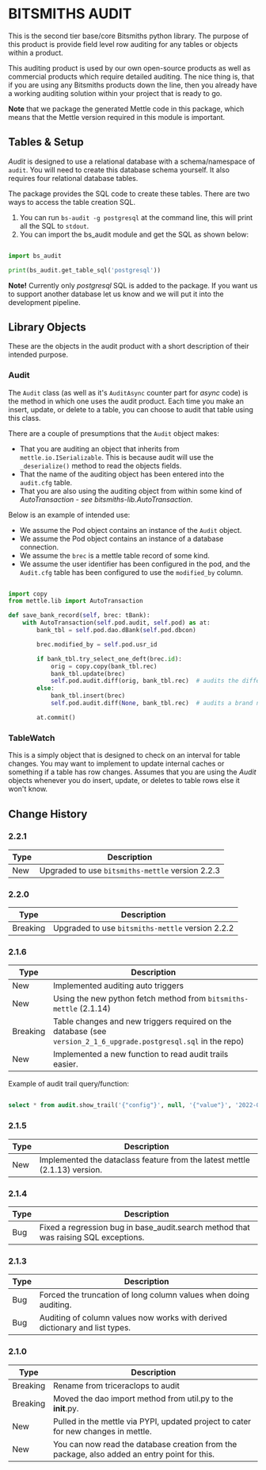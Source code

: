 # BITSMITHS AUDIT #

This is the second tier base/core Bitsmiths python library. The purpose of this product is provide field level row
auditing for any tables or objects within a product.

This auditing product is used by our own open-source products as well as commercial products which require detailed
auditing. The nice thing is, that if you are using any Bitsmiths products down the line, then you already have a
working auditing solution within your project that is ready to go.

**Note** that we package the generated Mettle code in this package, which means that the Mettle version required in this module is important.

## Tables & Setup ##

*Audit* is designed to use a relational database with a schema/namespace of `audit`. You will need to create this database schema yourself.
It also requires four relational database tables.

The package provides the SQL code to create these tables. There are two ways to access the table creation SQL.

1. You can run `bs-audit -g postgresql` at the command line, this will print all the SQL to `stdout`.
2. You can import the bs_audit module and get the SQL as shown below:

```python

import bs_audit

print(bs_audit.get_table_sql('postgresql'))

```

**Note!** Currently only *postgresql* SQL is added to the package. If you want us to support another database let
us know and we will put it into the development pipeline.

## Library Objects ##

These are the objects in the audit product with a short description of their intended purpose.

### Audit ###

The `Audit` class (as well as it's `AuditAsync` counter part for *async* code) is the method in which one uses
the audit product. Each time you make an insert, update, or delete to a table, you can choose to audit that table
using this class.

There are a couple of presumptions that the `Audit` object makes:

- That you are auditing an object that inherits from `mettle.io.ISerializable`. This is because audit will use the `_deserialize()` method to read the objects fields.
- That the name of the auditing object has been entered into the `audit.cfg` table.
- That you are also using the auditing object from within some kind of *AutoTransaction - see bitsmiths-lib.AutoTransaction*.

Below is an example of intended use:

- We assume the Pod object contains an instance of the `Audit` object.
- We assume the Pod object contains an instance of a database connection.
- We assume the `brec` is a mettle table record of some kind.
- We assume the user identifier has been configured in the pod, and the `Audit.cfg` table has been configured to use the `modified_by` column.

```python

import copy
from mettle.lib import AutoTransaction

def save_bank_record(self, brec: tBank):
	with AutoTransaction(self.pod.audit, self.pod) as at:
		bank_tbl = self.pod.dao.dBank(self.pod.dbcon)

		brec.modified_by = self.pod.usr_id

		if bank_tbl.try_select_one_deft(brec.id):
			orig = copy.copy(bank_tbl.rec)
			bank_tbl.update(brec)
			self.pod.audit.diff(orig, bank_tbl.rec)  # audits the difference between the original and new record
		else:
			bank_tbl.insert(brec)
			self.pod.audit.diff(None, bank_tbl.rec)  # audits a brand new record.

		at.commit()

```


### TableWatch ###

This is a simply object that is designed to check on an interval for table changes. You may want to implement to update
internal caches or something if a table has row changes. Assumes that you are using the *Audit* objects whenever you
do insert, update, or deletes to table rows else it won't know.


## Change History ##


### 2.2.1 ###

| Type | Description |
| ---- | ----------- |
| New | Upgraded to use `bitsmiths-mettle` version 2.2.3 |

### 2.2.0 ###

| Type | Description |
| ---- | ----------- |
| Breaking | Upgraded to use `bitsmiths-mettle` version 2.2.2 |


### 2.1.6 ###

| Type | Description |
| ---- | ----------- |
| New  | Implemented auditing auto triggers |
| New  | Using the new python fetch method from `bitsmiths-mettle` (2.1.14) |
| Breaking | Table changes and new triggers required on the database (see `version_2_1_6_upgrade.postgresql.sql` in the repo) |
| New | Implemented a new function to read audit trails easier. |

Example of audit trail query/function:

```sql

select * from audit.show_trail('{"config"}', null, '{"value"}', '2022-05-01', null, '{"U"}');

```

### 2.1.5 ###

| Type | Description |
| ---- | ----------- |
| New  | Implemented the dataclass feature from the latest mettle (2.1.13) version. |

### 2.1.4 ###

| Type | Description |
| ---- | ----------- |
| Bug  | Fixed a regression bug in base_audit.search method that was raising SQL exceptions. |

### 2.1.3 ###

| Type | Description |
| ---- | ----------- |
| Bug  | Forced the truncation of long column values when doing auditing. |
| Bug  | Auditing of column values now works with derived dictionary and list types. |


### 2.1.0 ###

| Type | Description |
| ---- | ----------- |
| Breaking | Rename from triceraclops to audit |
| Breaking | Moved the dao import method from util.py to the __init__.py. |
| New  | Pulled in the mettle via PYPI, updated project to cater for new changes in mettle. |
| New  | You can now read the database creation from the package, also added an entry point for this. |
